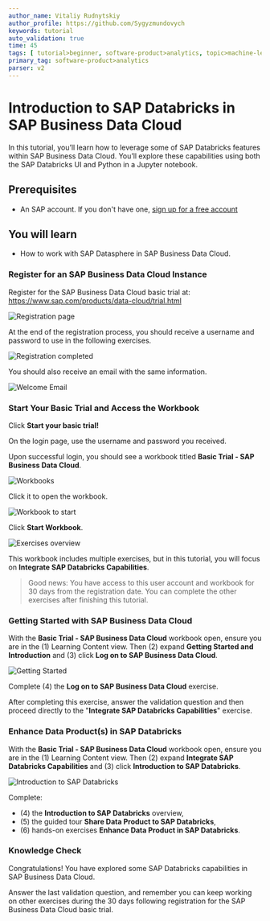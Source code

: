 ```yaml
---
author_name: Vitaliy Rudnytskiy
author_profile: https://github.com/Sygyzmundovych
keywords: tutorial
auto_validation: true
time: 45
tags: [ tutorial>beginner, software-product>analytics, topic>machine-learning, topic>artificial-intelligence]
primary_tag: software-product>analytics
parser: v2
---
```


# Introduction to SAP Databricks in SAP Business Data Cloud
<!-- description --> In this tutorial, you’ll learn how to leverage some of SAP Databricks features within SAP Business Data Cloud. You’ll explore these capabilities using both the SAP Databricks UI and Python in a Jupyter notebook.

## Prerequisites
- An SAP account. If you don't have one, [sign up for a free account](https://www.sap.com/dashboard/trials.gate.html) 

## You will learn
- How to work with SAP Datasphere in SAP Business Data Cloud.

### Register for an SAP Business Data Cloud Instance

Register for the SAP Business Data Cloud basic trial at: https://www.sap.com/products/data-cloud/trial.html

![Registration page](./0111_reg_page.png)

At the end of the registration process, you should receive a username and password to use in the following exercises.

![Registration completed](./0115_reg_page_completed.png)

You should also receive an email with the same information.

![Welcome Email](./0121_welcome_email.png)

### Start Your Basic Trial and Access the Workbook

Click **Start your basic trial!**

On the login page, use the username and password you received.

Upon successful login, you should see a workbook titled **Basic Trial - SAP Business Data Cloud**.

![Workbooks](./0211_workbooks.png)

Click it to open the workbook.

![Workbook to start](./0221_workbook_to_start.png)

Click **Start Workbook**.

![Exercises overview](./0231_workbook_ex1_getting_started.png)

This workbook includes multiple exercises, but in this tutorial, you will focus on **Integrate SAP Databricks Capabilities**.

> Good news: You have access to this user account and workbook for 30 days from the registration date. You can complete the other exercises after finishing this tutorial.

### Getting Started with SAP Business Data Cloud

With the **Basic Trial - SAP Business Data Cloud** workbook open, ensure you are in the (1) Learning Content view. Then (2) expand **Getting Started and Introduction** and (3) click **Log on to SAP Business Data Cloud**.

![Getting Started](./0311_exercise_getting_started.png)

Complete (4) the **Log on to SAP Business Data Cloud** exercise.

After completing this exercise, answer the validation question and then proceed directly to the "**Integrate SAP Databricks Capabilities**" exercise.

### Enhance Data Product(s) in SAP Databricks

With the **Basic Trial - SAP Business Data Cloud** workbook open, ensure you are in the (1) Learning Content view. Then (2) expand **Integrate SAP Databricks Capabilities** and (3) click **Introduction to SAP Databricks**.

![Introduction to SAP Databricks](./0411_exercise_databricks.png)

Complete:

- (4) the **Introduction to SAP Databricks** overview,
- (5) the guided tour **Share Data Product to SAP Databricks**,
- (6) hands-on exercises **Enhance Data Product in SAP Databricks**.

### Knowledge Check

Congratulations! You have explored some SAP Databricks capabilities in SAP Business Data Cloud.

Answer the last validation question, and remember you can keep working on other exercises during the 30 days following registration for the SAP Business Data Cloud basic trial.